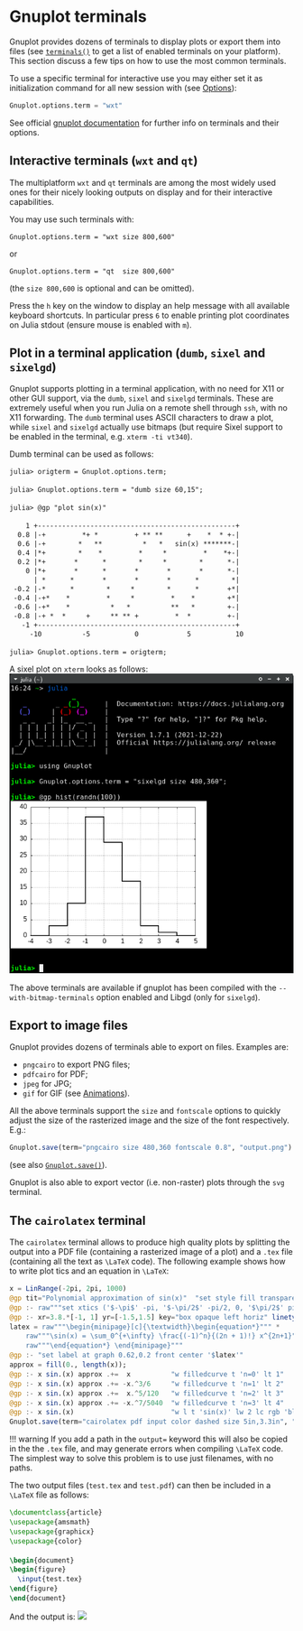 # Gnuplot terminals

Gnuplot provides dozens of terminals to display plots or export them into files (see [`terminals()`](@ref) to get a list of enabled terminals on your platform).  This section discuss a few tips on how to use the most common terminals.

To use a specific terminal for interactive use you may either set it as initialization command for all new session with (see [Options](@ref)):
```julia
Gnuplot.options.term = "wxt"
```
See official [gnuplot documentation](http://gnuplot.info/docs_6.0/gnuplot6.html) for further info on terminals and their options.


## Interactive terminals (`wxt` and `qt`)
The multiplatform `wxt` and `qt` terminals are among the most widely used ones for their nicely looking outputs on display and for their interactive capabilities.

You may use such terminals with:
```
Gnuplot.options.term = "wxt size 800,600"
```
or
```
Gnuplot.options.term = "qt  size 800,600"
```
(the `size 800,600` is optional and can be omitted).

Press the `h` key on the window to display an help message with all available keyboard shortcuts.  In particular press `6` to enable printing plot coordinates on Julia stdout (ensure mouse is enabled with `m`).


## Plot in a terminal application (`dumb`, `sixel` and `sixelgd`)
Gnuplot supports plotting in a terminal application, with no need for X11 or other GUI support, via the `dumb`, `sixel` and `sixelgd` terminals.  These are extremely useful when you run Julia on a remote shell through `ssh`, with no X11 forwarding. The `dumb` terminal uses ASCII characters to draw a plot, while `sixel` and `sixelgd` actually use bitmaps (but require Sixel support to be enabled in the terminal, e.g. `xterm -ti vt340`).

Dumb terminal can be used as follows:

```jldoctest; setup = :(using Gnuplot)
julia> origterm = Gnuplot.options.term;

julia> Gnuplot.options.term = "dumb size 60,15";

julia> @gp "plot sin(x)"

    1 +-------------------------------------------------+
  0.8 |-+         *+ *         + ** **      +    *  * +-|
  0.6 |-+        *   **          *   *   sin(x) *******-|
  0.4 |*+        *    *         *     *         *    *+-|
  0.2 |*+       *      *        *     *        *      *-|
    0 |*+       *      *       *       *       *      *-|
      | *      *       *       *       *      *        *|
 -0.2 |-*      *        *     *        *      *       +*|
 -0.4 |-+*    *         *     *         *    *        +*|
 -0.6 |-+*    *          *   *          **   *        +-|
 -0.8 |-+ *  *     +     ** ** +         *  *         +-|
   -1 +-------------------------------------------------+
     -10          -5           0            5           10

julia> Gnuplot.options.term = origterm;

```
A sixel plot on `xterm` looks as follows:
![](assets/sixelgd.png)

The above terminals are available if gnuplot has been compiled with the `--with-bitmap-terminals` option enabled and Libgd (only for `sixelgd`).


## Export to image files

Gnuplot provides dozens of terminals able to export on files.  Examples are:
- `pngcairo` to export PNG files;
- `pdfcairo` for PDF;
- `jpeg` for JPG;
- `gif` for GIF (see [Animations](@ref)).

All the above terminals support the `size` and `fontscale` options to quickly adjust the size of the rasterized image and the size of the font respectively.  E.g.:
```julia
Gnuplot.save(term="pngcairo size 480,360 fontscale 0.8", "output.png")
```
(see also [`Gnuplot.save()`](@ref)).

Gnuplot is also able to export vector (i.e. non-raster) plots through the `svg` terminal.

## The `cairolatex` terminal
The `cairolatex` terminal allows to produce high quality plots by splitting the output into a PDF file (containing a rasterized image of a plot) and a `.tex` file (containing all the text as ``\LaTeX`` code).  The following example shows how to write plot tics and an equation in ``\LaTeX``:
```julia
x = LinRange(-2pi, 2pi, 1000)
@gp tit="Polynomial approximation of sin(x)"  "set style fill transparent solid 0.6 noborder"
@gp :- raw"""set xtics ('$-\pi$' -pi, '$-\pi/2$' -pi/2, 0, '$\pi/2$' pi/2, '$\pi$' pi)"""
@gp :- xr=3.8.*[-1, 1] yr=[-1.5,1.5] key="box opaque left horiz" linetypes(:Blues_3) "set grid front"
latex = raw"""\begin{minipage}[c]{\textwidth}\begin{equation*}""" *
	raw"""\sin(x) = \sum_0^{+\infty} \frac{(-1)^n}{(2n + 1)!} x^{2n+1}""" * 
	raw"""\end{equation*} \end{minipage}"""
@gp :- "set label at graph 0.62,0.2 front center '$latex'"
approx = fill(0., length(x));
@gp :- x sin.(x) approx .+=  x          "w filledcurve t 'n=0' lt 1"
@gp :- x sin.(x) approx .+= -x.^3/6     "w filledcurve t 'n=1' lt 2"
@gp :- x sin.(x) approx .+=  x.^5/120   "w filledcurve t 'n=2' lt 3"
@gp :- x sin.(x) approx .+= -x.^7/5040  "w filledcurve t 'n=3' lt 4"
@gp :- x sin.(x)                        "w l t 'sin(x)' lw 2 lc rgb 'black'"
Gnuplot.save(term="cairolatex pdf input color dashed size 5in,3.3in", "test.tex")
```
!!! warning
    If you add a path in the `output=` keyword this will also be copied in the the `.tex` file, and may generate errors when compiling ``\LaTeX`` code.  The simplest way to solve this problem is to use just filenames, with no paths.

The two output files (`test.tex` and `test.pdf`) can then be included in a ``\LaTeX`` file as follows:
```latex
\documentclass{article}
\usepackage{amsmath}
\usepackage{graphicx}
\usepackage{color}

\begin{document}
\begin{figure}
  \input{test.tex}
\end{figure}
\end{document}
```
And the output is:
![](assets/cairolatex.png)
